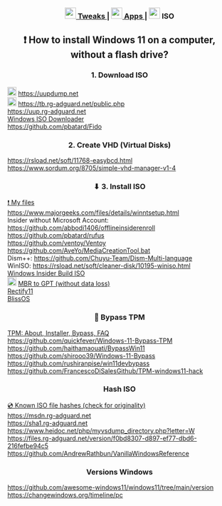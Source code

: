 <h3 align="center"> <a href="https://github.com/awesome-windows11/windows11/blob/main/README.md"> <img width=25px src="https://community.chocolatey.org/content/packageimages/microsoft-windows-terminal.0.2.1831.001.png"> Tweaks </a> | <a href="https://github.com/awesome-windows11/windows11/tree/main/apps"> <img width=25px src="https://filedn.eu/lFS6h5cBEsru02lgr5VwkTJ/Windows%2011%20Files/icons/shell32_16826.ico"> Apps </a> | <img width=25px src="https://filedn.eu/lFS6h5cBEsru02lgr5VwkTJ/Windows%2011%20Files/icons/shell32_302.ico"> ISO </h3>

<h2 align="center">❗ How to install Windows 11 on a computer, without a flash drive?</h2>


<h3 align="center">1. Download ISO</h3>

  <img width=20px src="https://i.imgur.com/2yjdLcp.png"> https://uupdump.net
  <br>
  <img width=20px src="https://tb.rg-adguard.net/favicon.ico"> https://tb.rg-adguard.net/public.php
  <br>
  https://uup.rg-adguard.net
  <br>
  [Windows ISO Downloader](https://www.heidoc.net/joomla/technology-science/microsoft/67-microsoft-windows-and-office-iso-download-tool)
  <br>
  https://github.com/pbatard/Fido

  <h3 align="center">2. Create VHD (Virtual Disks)</h3>

  https://rsload.net/soft/11768-easybcd.html
  <br>
  https://www.sordum.org/8705/simple-vhd-manager-v1-4

  <h3 align="center">⬇ 3. Install ISO</h3>

  [❗ My files](https://filedn.eu/lFS6h5cBEsru02lgr5VwkTJ)
  <br>
  https://www.majorgeeks.com/files/details/winntsetup.html
  <br>
  Insider without Microsoft Account: https://github.com/abbodi1406/offlineinsiderenroll
  <br>
  https://github.com/pbatard/rufus
  <br>
  https://github.com/ventoy/Ventoy
  <br>
  https://github.com/AveYo/MediaCreationTool.bat
  <br>
  Dism++: https://github.com/Chuyu-Team/Dism-Multi-language
  <br>
  WinISO: https://rsload.net/soft/cleaner-disk/10195-winiso.html
  <br>
  [Windows Insider Build ISO](https://www.microsoft.com/en-us/software-download/windowsinsiderpreviewiso)
  <br>
  <img width=20px src="https://filedn.eu/lFS6h5cBEsru02lgr5VwkTJ/Windows%2011%20Files/icons/shell32_302.ico"> [MBR to GPT (without data loss)](http://www.it.nrru.ac.th/download/utilities/pwfree9.exe)
  <br>
  [Rectify11](https://rectify.vercel.app)
  <br>
  [BlissOS](https://blissos.org/index.html)

<h3 align="center">💽 Bypass TPM</h3>

  [TPM: About, Installer, Bypass, FAQ](https://github.com/awesome-windows11/windows11/wiki/%F0%9F%92%BD-TPM)
  <br>
  https://github.com/quickfever/Windows-11-Bypass-TPM
  <br>
  https://github.com/haithamaouati/BypassWin11
  <br>
  https://github.com/shirooo39/Windows-11-Bypass
  <br>
  https://github.com/rushiranpise/win11devbypass
  <br>
  https://github.com/FrancescoDiSalesGithub/TPM-windows11-hack

<h3 align="center">Hash ISO</h3>

  [💿 Known ISO file hashes (check for originality)](https://github.com/awesome-windows11/windows11/wiki/%F0%9F%92%BF-ISO)
  <br>
  https://msdn.rg-adguard.net
  <br>
  https://sha1.rg-adguard.net
  <br>
  https://www.heidoc.net/php/myvsdump_directory.php?letter=W
  <br>
  https://files.rg-adguard.net/version/f0bd8307-d897-ef77-dbd6-216fefbe94c5
  <br>
  https://github.com/AndrewRathbun/VanillaWindowsReference

<h3 align="center">Versions Windows</h3>

  https://github.com/awesome-windows11/windows11/tree/main/version
  <br>
  https://changewindows.org/timeline/pc
